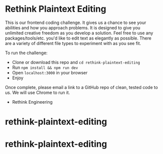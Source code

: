 # Rethink Plaintext Editing

This is our frontend coding challenge. It gives us a chance to see your abilities and how you approach problems. It is designed to give you unlimited creative freedom as you develop a solution. Feel free to use any packages/tools/etc. you'd like to edit text as elegantly as possible. There are a variety of different file types to experiment with as you see fit.

To run the challenge:

- Clone or download this repo and `cd rethink-plaintext-editing`
- Run `npm install && npm run dev`
- Open `localhost:3000` in your browser
- Enjoy

Once complete, please email a link to a GitHub repo of clean, tested code to us. We will use Chrome to run it.

- Rethink Engineering
# rethink-plaintext-editing
# rethink-plaintext-editing
